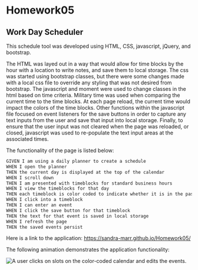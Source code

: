 # Homework05

## Work Day Scheduler

This schedule tool was developed using HTML, CSS, javascript, jQuery, and bootstrap. 

The HTML was layed out in a way that would allow for time blocks by the hour with a location to write notes, and save them to local storage. The css was started using bootstrap classes, but there were some changes made with a local css file to override any styling that was not desired from bootstrap. The javascript and moment were used to change classes in the html based on time criteria. Military time was used when comparing the current time to the time blocks. At each page reload, the current time would impact the colors of the time blocks. Other functions within the javascript file focused on event listeners for the save buttons in order to capture any text inputs from the user and save that input into local storage. Finally, to ensure that the user input was not cleared when the page was reloaded, or closed, javascript was used to re-populate the text input areas at the associated times. 

The functionality of the page is listed below: 

```md
GIVEN I am using a daily planner to create a schedule
WHEN I open the planner
THEN the current day is displayed at the top of the calendar
WHEN I scroll down
THEN I am presented with timeblocks for standard business hours
WHEN I view the timeblocks for that day
THEN each timeblock is color coded to indicate whether it is in the past, present, or future
WHEN I click into a timeblock
THEN I can enter an event
WHEN I click the save button for that timeblock
THEN the text for that event is saved in local storage
WHEN I refresh the page
THEN the saved events persist
```
Here is a link to the application: https://sandra-marr.github.io/Homework05/

The following animation demonstrates the application functionality:

![A user clicks on slots on the color-coded calendar and edits the events.](./assets/WDS.gif)

